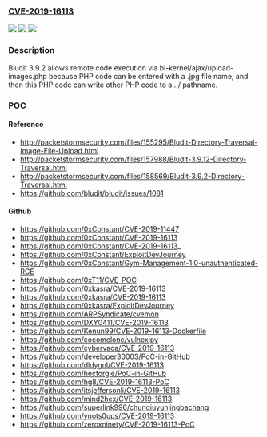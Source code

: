 ### [CVE-2019-16113](https://cve.mitre.org/cgi-bin/cvename.cgi?name=CVE-2019-16113)
![](https://img.shields.io/static/v1?label=Product&message=n%2Fa&color=blue)
![](https://img.shields.io/static/v1?label=Version&message=n%2Fa&color=blue)
![](https://img.shields.io/static/v1?label=Vulnerability&message=n%2Fa&color=brighgreen)

### Description

Bludit 3.9.2 allows remote code execution via bl-kernel/ajax/upload-images.php because PHP code can be entered with a .jpg file name, and then this PHP code can write other PHP code to a ../ pathname.

### POC

#### Reference
- http://packetstormsecurity.com/files/155295/Bludit-Directory-Traversal-Image-File-Upload.html
- http://packetstormsecurity.com/files/157988/Bludit-3.9.12-Directory-Traversal.html
- http://packetstormsecurity.com/files/158569/Bludit-3.9.2-Directory-Traversal.html
- https://github.com/bludit/bludit/issues/1081

#### Github
- https://github.com/0xConstant/CVE-2019-11447
- https://github.com/0xConstant/CVE-2019-16113
- https://github.com/0xConstant/CVE-2019-16113_
- https://github.com/0xConstant/ExploitDevJourney
- https://github.com/0xConstant/Gym-Management-1.0-unauthenticated-RCE
- https://github.com/0xT11/CVE-POC
- https://github.com/0xkasra/CVE-2019-16113
- https://github.com/0xkasra/CVE-2019-16113_
- https://github.com/0xkasra/ExploitDevJourney
- https://github.com/ARPSyndicate/cvemon
- https://github.com/DXY0411/CVE-2019-16113
- https://github.com/Kenun99/CVE-2019-16113-Dockerfile
- https://github.com/cocomelonc/vulnexipy
- https://github.com/cybervaca/CVE-2019-16113
- https://github.com/developer3000S/PoC-in-GitHub
- https://github.com/dldygnl/CVE-2019-16113
- https://github.com/hectorgie/PoC-in-GitHub
- https://github.com/hg8/CVE-2019-16113-PoC
- https://github.com/itsjeffersonli/CVE-2019-16113
- https://github.com/mind2hex/CVE-2019-16113
- https://github.com/superlink996/chunqiuyunjingbachang
- https://github.com/ynots0ups/CVE-2019-16113
- https://github.com/zeroxninety/CVE-2019-16113-PoC


